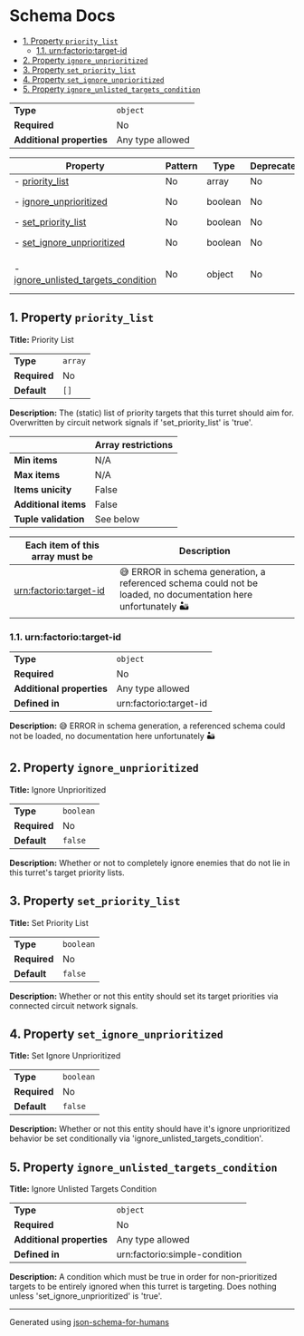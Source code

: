 # Schema Docs

- [1. Property `priority_list`](#priority_list)
  - [1.1. urn:factorio:target-id](#priority_list_items)
- [2. Property `ignore_unprioritized`](#ignore_unprioritized)
- [3. Property `set_priority_list`](#set_priority_list)
- [4. Property `set_ignore_unprioritized`](#set_ignore_unprioritized)
- [5. Property `ignore_unlisted_targets_condition`](#ignore_unlisted_targets_condition)

|                           |                  |
| ------------------------- | ---------------- |
| **Type**                  | `object`         |
| **Required**              | No               |
| **Additional properties** | Any type allowed |

| Property                                                                   | Pattern | Type    | Deprecated | Definition                       | Title/Description                 |
| -------------------------------------------------------------------------- | ------- | ------- | ---------- | -------------------------------- | --------------------------------- |
| - [priority_list](#priority_list )                                         | No      | array   | No         | -                                | Priority List                     |
| - [ignore_unprioritized](#ignore_unprioritized )                           | No      | boolean | No         | -                                | Ignore Unprioritized              |
| - [set_priority_list](#set_priority_list )                                 | No      | boolean | No         | -                                | Set Priority List                 |
| - [set_ignore_unprioritized](#set_ignore_unprioritized )                   | No      | boolean | No         | -                                | Set Ignore Unprioritized          |
| - [ignore_unlisted_targets_condition](#ignore_unlisted_targets_condition ) | No      | object  | No         | In urn:factorio:simple-condition | Ignore Unlisted Targets Condition |

## <a name="priority_list"></a>1. Property `priority_list`

**Title:** Priority List

|              |         |
| ------------ | ------- |
| **Type**     | `array` |
| **Required** | No      |
| **Default**  | `[]`    |

**Description:** The (static) list of priority targets that this turret should aim for. Overwritten by circuit network signals if 'set_priority_list' is 'true'.

|                      | Array restrictions |
| -------------------- | ------------------ |
| **Min items**        | N/A                |
| **Max items**        | N/A                |
| **Items unicity**    | False              |
| **Additional items** | False              |
| **Tuple validation** | See below          |

| Each item of this array must be                | Description                                                                                                   |
| ---------------------------------------------- | ------------------------------------------------------------------------------------------------------------- |
| [urn:factorio:target-id](#priority_list_items) | 😅 ERROR in schema generation, a referenced schema could not be loaded, no documentation here unfortunately 🏜️ |

### <a name="priority_list_items"></a>1.1. urn:factorio:target-id

|                           |                        |
| ------------------------- | ---------------------- |
| **Type**                  | `object`               |
| **Required**              | No                     |
| **Additional properties** | Any type allowed       |
| **Defined in**            | urn:factorio:target-id |

**Description:** 😅 ERROR in schema generation, a referenced schema could not be loaded, no documentation here unfortunately 🏜️

## <a name="ignore_unprioritized"></a>2. Property `ignore_unprioritized`

**Title:** Ignore Unprioritized

|              |           |
| ------------ | --------- |
| **Type**     | `boolean` |
| **Required** | No        |
| **Default**  | `false`   |

**Description:** Whether or not to completely ignore enemies that do not lie in this turret's target priority lists.

## <a name="set_priority_list"></a>3. Property `set_priority_list`

**Title:** Set Priority List

|              |           |
| ------------ | --------- |
| **Type**     | `boolean` |
| **Required** | No        |
| **Default**  | `false`   |

**Description:** Whether or not this entity should set its target priorities via connected circuit network signals.

## <a name="set_ignore_unprioritized"></a>4. Property `set_ignore_unprioritized`

**Title:** Set Ignore Unprioritized

|              |           |
| ------------ | --------- |
| **Type**     | `boolean` |
| **Required** | No        |
| **Default**  | `false`   |

**Description:** Whether or not this entity should have it's ignore unprioritized behavior be set conditionally via 'ignore_unlisted_targets_condition'.

## <a name="ignore_unlisted_targets_condition"></a>5. Property `ignore_unlisted_targets_condition`

**Title:** Ignore Unlisted Targets Condition

|                           |                               |
| ------------------------- | ----------------------------- |
| **Type**                  | `object`                      |
| **Required**              | No                            |
| **Additional properties** | Any type allowed              |
| **Defined in**            | urn:factorio:simple-condition |

**Description:** A condition which must be true in order for non-prioritized targets to be entirely ignored when this turret is targeting. Does nothing unless 'set_ignore_unprioritized' is 'true'.

----------------------------------------------------------------------------------------------------------------------------
Generated using [json-schema-for-humans](https://github.com/coveooss/json-schema-for-humans)
